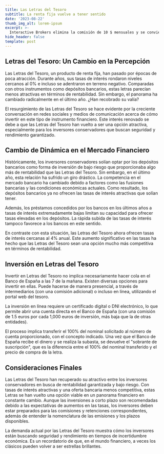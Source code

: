 ```yaml
---
title: Las Letras del Tesoro
subtitle: La renta fija vuelve a tener sentido
date: '2023-08-22'
thumb_img_alt: lorem-ipsum
excerpt: >-
  Interactive Brokers elimina la comisión de 10 $ mensuales y se convierte en el mejor bróker para invertir cualquier capital.
hide_header: false
template: post
---
```

## Letras del Tesoro: Un Cambio en la Percepción
Las Letras del Tesoro, un producto de renta fija, han pasado por épocas de poca atracción. Durante años, sus tasas de interés rondaron niveles cercanos al 0% e incluso se adentraron en terreno negativo. Comparadas con otros instrumentos como depósitos bancarios, estas letras parecían menos atractivas en términos de rentabilidad. Sin embargo, el panorama ha cambiado radicalmente en el último año. ¿Han recobrado su valía?

El resurgimiento de las Letras del Tesoro se hace evidente por la creciente conversación en redes sociales y medios de comunicación acerca de cómo invertir en este tipo de instrumento financiero. Este interés renovado se debe a que las Letras del Tesoro han vuelto a ser una opción atractiva, especialmente para los inversores conservadores que buscan seguridad y rendimiento garantizado.

## Cambio de Dinámica en el Mercado Financiero
Históricamente, los inversores conservadores solían optar por los depósitos bancarios como forma de inversión de bajo riesgo que proporcionaba algo más de rentabilidad que las Letras del Tesoro. Sin embargo, en el último año, esta relación ha sufrido un giro drástico. La competencia en el mercado bancario ha cambiado debido a factores como las fusiones bancarias y las condiciones económicas actuales. Como resultado, los depósitos bancarios ya no ofrecen las tasas de interés atractivas que solían tener.

Además, los préstamos concedidos por los bancos en los últimos años a tasas de interés extremadamente bajas limitan su capacidad para ofrecer tasas elevadas en los depósitos. La rápida subida de las tasas de interés tampoco favorece a los bancos en este sentido.

En contraste con esta situación, las Letras del Tesoro ahora ofrecen tasas de interés cercanas al 4% anual. Este aumento significativo en las tasas ha hecho que las Letras del Tesoro sean una opción mucho más competitiva en términos de rentabilidad.

## Inversión en Letras del Tesoro
Invertir en Letras del Tesoro no implica necesariamente hacer cola en el Banco de España a las 7 de la mañana. Existen diversas opciones para invertir en ellas. Puede hacerse de manera presencial, a través de intermediarios (con una comisión adicional) o incluso en línea, utilizando el portal web del tesoro.

La inversión en línea requiere un certificado digital o DNI electrónico, lo que permite abrir una cuenta directa en el Banco de España (con una comisión de 1.5 euros por cada 1,000 euros de inversión, más baja que la de otras entidades).

El proceso implica transferir el 100% del nominal solicitado al número de cuenta proporcionado, con el concepto indicado. Una vez que el Banco de España recibe el dinero y se realiza la subasta, se devuelve el "sobrante de suscripción", que es la diferencia entre el 100% del nominal transferido y el precio de compra de la letra.

## Consideraciones Finales
Las Letras del Tesoro han recuperado su atractivo entre los inversores conservadores en busca de rentabilidad garantizada y bajo riesgo. Con tasas de interés atractivas y una oferta bancaria menos competitiva, estas Letras se han vuelto una opción viable en un panorama financiero en constante cambio. Aunque las inversiones a corto plazo son recomendadas debido a las expectativas de aumentos en las tasas, los inversores deben estar preparados para las comisiones y retenciones correspondientes, además de entender la nomenclatura de las emisiones y los plazos disponibles.

La demanda actual por las Letras del Tesoro muestra cómo los inversores están buscando seguridad y rendimiento en tiempos de incertidumbre económica. Es un recordatorio de que, en el mundo financiero, a veces los clásicos pueden volver a ser estrellas brillantes.